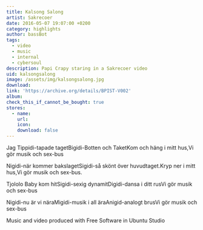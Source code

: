 ```yaml
---
title: Kalsong Salong
artist: Sakrecoer
date: 2016-05-07 19:07:00 +0200
category: highlights
author: bassBot
tags:
  - video
  - music
  - internal
  - cybersoul
description: Papi Crapy staring in a Sakrecoer video
uid: kalsongsalong
image: /assets/img/kalsongsalong.jpg
download:
link: 'https://archive.org/details/BPIST-V002'
album:
check_this_if_cannot_be_bought: true
stores:
  - name:
    url: 
    icon: 
    download: false
---
```


Jag Tippidi-tapade tagetBigidi-Botten och TaketKom och häng i mitt hus,Vi gör musik och sex-bus

Nigidi-när kommer bakslagetSigidi-så skönt över huvudtaget.Kryp ner i mitt hus,Vi gör musik och sex-bus.

Tjololo Baby kom hitSigidi-sexig dynamitDigidi-dansa i ditt rusVi gör musik och sex-bus

Nigidi-nu är vi näraMigidi-musik i all äraAnigid-analogt brusVi gör musik och sex-bus

Music and video produced with Free Software in Ubuntu Studio